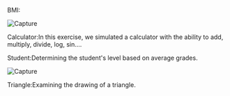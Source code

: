 BMI:

![Capture](https://github.com/user-attachments/assets/351808c6-2d8b-4cf0-babc-1468b8db916b)


Calculator:In this exercise, we simulated a calculator with the ability to add, multiply, divide, log, sin....

Student:Determining the student's level based on average grades.

![Capture](https://github.com/user-attachments/assets/9a1b11a5-3985-47e3-9197-c2a48a5b7fb5)


Triangle:Examining the drawing of a triangle.
